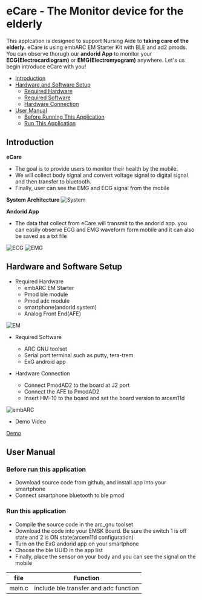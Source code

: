 # eCare - The Monitor device for the elderly
This applcation is designed to support Nursing Aide to **taking care of the elderly.** eCare is using embARC EM Starter Kit with BLE and ad2 pmods. You can observe thorugh our **andorid App** to monitor your **ECG(Electrocardiogram)** or **EMG(Electromyogram)** anywhere.
Let's us begin introduce eCare with you!

* [Introduction](#introduction)
* [Hardware and Software Setup](#hardware-and-software-setup)
	* [Required Hardware](#required-hardware)
	* [Required Software](#required-software)
	* [Hardware Connection](#hardware-connection)
* [User Manual](#user-manual)
	* [Before Running This Application](#before-running-this-application)
	* [Run This Application](#run-this-application)

## Introduction

**eCare**
- The goal is to provide users to monitor their health by the mobile. 
- We will collect body signal and convert voltage signal to digital signal and then transfer to bluetooth.
- Finally, user can see the EMG and ECG signal from the mobile

**System Architecture**
![System][3]

**Andorid App**
- The data that collect from eCare will transmit to the andorid app. you can easily observe ECG and EMG waveform form mobile and it can also be saved as a txt file

![ECG][4]
![EMG][5]



## Hardware and Software Setup

* Required Hardware
  - embARC EM Starter
  - Pmod ble module
  - Pmod adc module
  - smartphone(andorid system)
  - Analog Front End(AFE)
  
![EM][2]

* Required Software 
  - ARC GNU toolset
  - Serial port terminal such as putty, tera-trem
  - ExG android app
  
* Hardware Connection
  - Connect PmodAD2 to the board at J2 port
  - Connect the AFE to PmodAD2
  - Insert HM-10 to the board  and set the board version to arcem11d

![embARC][1]

* Demo Video

[ Demo ][6]

## User Manual

### Before run this application

- Download source code from github, and install app into your smartphone
- Connect smartphone bluetooth to ble pmod

### Run this application

- Compile the source code in the arc_gnu toolset
- Download the code into your EMSK Board. Be sure the switch 1 is off state and 2 is ON state(arcem11d configuration)
- Turn on the ExG andorid app on your smartphone
- Choose the ble UUID in the app list
- Finally, place the sensor on your body and you can see the signal on the mobile


|  file               |               Function                    |
| ------------------- | ------------------------------------------|
|  main.c             |   include ble transfer and adc function   |
                                     


[1]: ./pictures/IMG_0239.jpg
[2]: ./pictures/IMG_0294.jpg
[3]: ./pictures/Architecture.png
[4]: ./pictures/ECG.png
[5]: ./pictures/EMG.png
[6]: https://v.youku.com/v_show/id_XMzcxMzc5ODI0NA==.html?spm=a2h3j.8428770.3416059.1 " Demo "
